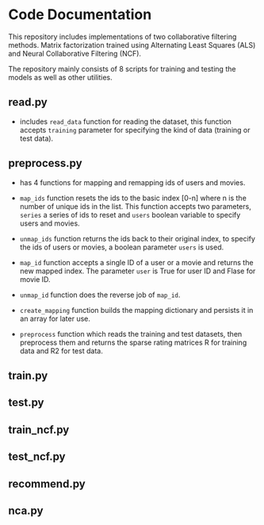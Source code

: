 # Code Documentation

This repository includes implementations of two collaborative filtering methods. Matrix factorization trained using Alternating Least Squares (ALS) and Neural Collaborative Filtering (NCF).

The repository mainly consists of 8 scripts for training and testing the models as well as other utilities.

## read.py 
- includes ```read_data``` function for reading the dataset, this function accepts ```training``` parameter for specifying the kind of data (training or test data). 

## preprocess.py
- has 4 functions for mapping and remapping ids of users and movies. 
- ```map_ids``` function resets the ids to the basic index [0-n] where n is the number of unique ids in the list. 
This function accepts two parameters, ```series``` a series of ids to reset and ```users``` boolean variable to specify users and movies.

- ```unmap_ids``` function returns the ids back to their original index, to specify the ids of users or movies, a boolean parameter ```users``` is used. 

- ```map_id``` function accepts a single ID of a user or a movie and returns the new mapped index. The parameter ```user``` is True for user ID and Flase for movie ID. 

- ```unmap_id``` function does the reverse job of ```map_id```. 

- ```create_mapping``` function builds the mapping dictionary and persists it in an array for later use. 

- ```preprocess``` function which reads the training and test datasets, then preprocess them and returns the sparse rating matrices R for training data and R2 for test data. 

## train.py

## test.py

## train_ncf.py

## test_ncf.py

## recommend.py

## nca.py
